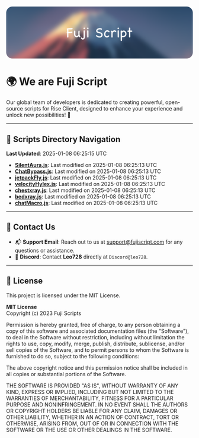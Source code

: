 ![Banner](.github/b.webp)

# 🌍 **We are Fuji Script**

Our global team of developers is dedicated to creating powerful, open-source scripts for Rise Client, designed to enhance your experience and unlock new possibilities! 🌟

---
<!-- SCRIPTS_NAVIGATION_START -->
## 📂 **Scripts Directory Navigation**

**Last Updated**: 2025-01-08 06:25:15 UTC

- **[SilentAura.js](scripts/SilentAura.js)**: Last modified on 2025-01-08 06:25:13 UTC
- **[ChatBypass.js](scripts/ChatBypass.js)**: Last modified on 2025-01-08 06:25:13 UTC
- **[jetpackFly.js](scripts/jetpackFly.js)**: Last modified on 2025-01-08 06:25:13 UTC
- **[velocityHylex.js](scripts/velocityHylex.js)**: Last modified on 2025-01-08 06:25:13 UTC
- **[chestxray.js](scripts/chestxray.js)**: Last modified on 2025-01-08 06:25:13 UTC
- **[bedxray.js](scripts/bedxray.js)**: Last modified on 2025-01-08 06:25:13 UTC
- **[chatMacro.js](scripts/chatMacro.js)**: Last modified on 2025-01-08 06:25:13 UTC

<!-- SCRIPTS_NAVIGATION_END -->

---

## 💬 **Contact Us**  
- 📬 **Support Email**: Reach out to us at [support@fujiscript.com](mailto:support@fujiscript.com) for any questions or assistance.  
- 💬 **Discord**: Contact **Leo728** directly at `Discord@leo728`.

---

## 📜 **License**

This project is licensed under the MIT License.  

**MIT License**  
Copyright (c) 2023 Fuji Scripts  

Permission is hereby granted, free of charge, to any person obtaining a copy of this software and associated documentation files (the "Software"), to deal in the Software without restriction, including without limitation the rights to use, copy, modify, merge, publish, distribute, sublicense, and/or sell copies of the Software, and to permit persons to whom the Software is furnished to do so, subject to the following conditions:  

The above copyright notice and this permission notice shall be included in all copies or substantial portions of the Software.  

THE SOFTWARE IS PROVIDED "AS IS", WITHOUT WARRANTY OF ANY KIND, EXPRESS OR IMPLIED, INCLUDING BUT NOT LIMITED TO THE WARRANTIES OF MERCHANTABILITY, FITNESS FOR A PARTICULAR PURPOSE AND NONINFRINGEMENT. IN NO EVENT SHALL THE AUTHORS OR COPYRIGHT HOLDERS BE LIABLE FOR ANY CLAIM, DAMAGES OR OTHER LIABILITY, WHETHER IN AN ACTION OF CONTRACT, TORT OR OTHERWISE, ARISING FROM, OUT OF OR IN CONNECTION WITH THE SOFTWARE OR THE USE OR OTHER DEALINGS IN THE SOFTWARE.  
